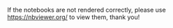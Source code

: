 
If the notebooks are not rendered correctly, please use https://nbviewer.org/ to view them, thank you!
